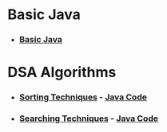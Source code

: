 # Basic Java
- ### [Basic Java](notes/basicjava.md) 


# DSA Algorithms

- ### [Sorting Techniques](notes/sorting.md) - [Java Code](src/main/java/com/dsa/algorithms/service/sorting/SortingTechniques.java)
- ### [Searching Techniques](notes/searching.md) - [Java Code](src/main/java/com/dsa/algorithms/service/searching/SearchTechniques.java)
